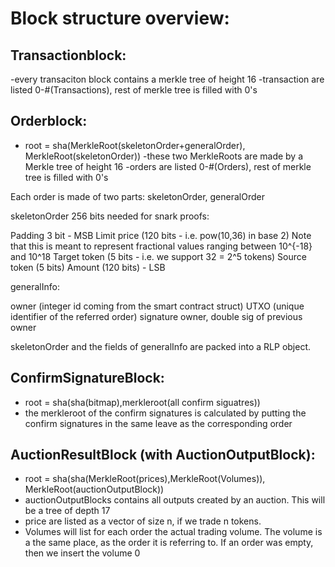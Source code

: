 Block structure overview:
=========================


Transactionblock:
----------------

-every transaciton block contains a merkle tree of height 16
-transaction are listed 0-#(Transactions), rest of merkle tree is filled with 0's

Orderblock:
-----------
- root = sha(MerkleRoot(skeletonOrder+generalOrder), MerkleRoot(skeletonOrder))
-these two MerkleRoots are made by a Merkle tree of height 16
-orders are listed 0-#(Orders), rest of merkle tree is filled with 0's

Each order is made of two parts: skeletonOrder, generalOrder


skeletonOrder 256 bits needed for snark proofs:

Padding 3 bit - MSB
Limit price (120 bits - i.e. pow(10,36) in base 2)
Note that this is meant to represent fractional values ranging between 10^{-18} and 10^18
Target token (5 bits - i.e. we support 32 = 2^5 tokens)
Source token (5 bits)
Amount (120 bits)  - LSB


generalInfo:

owner (integer id coming from the smart contract struct)
UTXO (unique identifier of the referred order)
signature owner,
double sig of previous owner

skeletonOrder and the fields of generalInfo are packed into a RLP object.



ConfirmSignatureBlock:
----------------------

- root = sha(sha(bitmap),merkleroot(all confirm siguatres))
- the merkleroot of the confirm signatures is calculated by putting the confirm signatures in the same leave as the corresponding order

AuctionResultBlock (with AuctionOutputBlock):
--------------------------------------

- root = sha(sha(MerkleRoot(prices),MerkleRoot(Volumes)), MerkleRoot(auctionOutputBlock))
- auctionOutputBlocks contains all outputs created by an auction. This will be a tree of depth 17
- price are listed as a vector of size n, if we trade n tokens. 
- Volumes will list for each order the actual trading volume. The volume is a the same place, as the order it is referring to. If an order was empty, then we insert the volume 0

